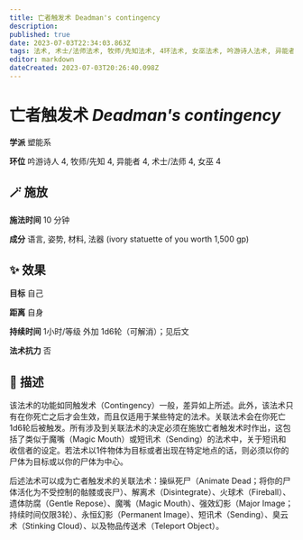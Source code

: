 ```yaml
---
title: 亡者触发术 Deadman's contingency
description: 
published: true
date: 2023-07-03T22:34:03.863Z
tags: 法术, 术士/法师法术, 牧师/先知法术, 4环法术, 女巫法术, 吟游诗人法术, 异能者法术, 塑能系
editor: markdown
dateCreated: 2023-07-03T20:26:40.098Z
---
```


# **亡者触发术** *Deadman's contingency*

**学派** 塑能系 

**环位** 吟游诗人 4, 牧师/先知 4, 异能者 4, 术士/法师 4, 女巫 4

## 🪄 施放

**施法时间** 10 分钟

**成分** 语言, 姿势, 材料, 法器 (ivory statuette of you worth 1,500 gp)

## ✨ 效果 

**目标** 自己 

**距离** 自身  

**持续时间** 1小时/等级 外加 1d6轮（可解消）；见后文 

**法术抗力** 否

## 📖 描述

该法术的功能如同触发术（Contingency）一般，差异如上所述。此外，该法术只有在你死亡之后才会生效，而且仅适用于某些特定的法术。关联法术会在你死亡1d6轮后被触发。所有涉及到关联法术的决定必须在施放亡者触发术时作出，这包括了类似于魔嘴（Magic Mouth）或短讯术（Sending）的法术中，关于短讯和收信者的设定。若法术以1件物体为目标或者出现在特定地点的话，则必须以你的尸体为目标或以你的尸体为中心。

后述法术可以成为亡者触发术的关联法术：操纵死尸（Animate Dead；将你的尸体活化为不受控制的骷髅或丧尸）、解离术（Disintegrate）、火球术（Fireball）、遗体防腐（Gentle Repose）、魔嘴（Magic Mouth）、强效幻影（Major Image；持续时间仅限3轮）、永恒幻影（Permanent Image）、短讯术（Sending）、臭云术（Stinking Cloud）、以及物品传送术（Teleport Object）。
    